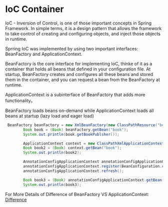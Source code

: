 # IoC Container

IoC - Inversion of Control, is one of those important concepts in Spring Framework.
In simple terms, it is a design pattern that allows the framework to take control of creating and configuring objects, and inject those objects in runtime.

Sprring IoC was implemented by using two important interfaces: BeanFactory and ApplicationContext.

BeanFactory is the core interface for implementing IoC, thinke of it as a container that holds all beans that defined in your configuration file.
At startup, BeanFactory creates and configures all these beans and stored them in the container, and you can request a bean from the BeanFactory at runtime.

ApplicationContext is a subinterface of BeanFactory that adds more functionality。

BeanFactory loads beans on-demand while ApplicationContext loads all beans at startup (lazy load and eager load)

```java
 BeanFactory beanFactory = new XmlBeanFactory(new ClassPathResource("beans.xml"));
        Book book = (Book) beanFactory.getBean("book");
        System.out.println(book.getBookPublsher());

        ApplicationContext context = new ClassPathXmlApplicationContext("beans.xml");
        Book book2 = (Book) context.getBean("book");
        System.out.println(book2);

        AnnotationConfigApplicationContext annotationConfigApplicationContext = new AnnotationConfigApplicationContext();
        annotationConfigApplicationContext.register(BeanConfiguration.class);
        annotationConfigApplicationContext.refresh();

        Book book3 = (Book) annotationConfigApplicationContext.getBean("book");
        System.out.println(book3);
```

For More Details of Difference of BeanFactory VS ApplicationContext: [Difference](https://springframework.guru/spring-beanfactory-vs-applicationcontext/)